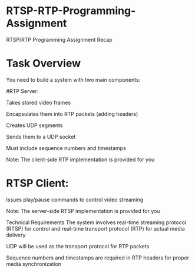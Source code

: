 # RTSP-RTP-Programming-Assignment
RTSP/RTP Programming Assignment Recap
# Task Overview
You need to build a system with two main components:

#RTP Server:

Takes stored video frames

Encapsulates them into RTP packets (adding headers)

Creates UDP segments

Sends them to a UDP socket

Must include sequence numbers and timestamps

Note: The client-side RTP implementation is provided for you

# RTSP Client:

Issues play/pause commands to control video streaming

Note: The server-side RTSP implementation is provided for you

Technical Requirements
The system involves real-time streaming protocol (RTSP) for control and real-time transport protocol (RTP) for actual media delivery

UDP will be used as the transport protocol for RTP packets

Sequence numbers and timestamps are required in RTP headers for proper media synchronization
